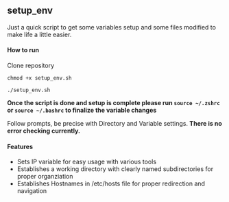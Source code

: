 ## setup_env

Just a quick script to get some variables setup and some files modified to make life a little easier.

#### How to run ####

Clone repository

`chmod +x setup_env.sh`

`./setup_env.sh`

**Once the script is done and setup is complete please run `source ~/.zshrc` or `source ~/.bashrc` to finalize the variable changes**

Follow prompts, be precise with Directory and Variable settings. **There is no error checking currently.**

#### Features ####

- Sets IP variable for easy usage with various tools
- Establishes a working directory with clearly named subdirectories for proper organziation
- Establishes Hostnames in /etc/hosts file for proper redirection and navigation

